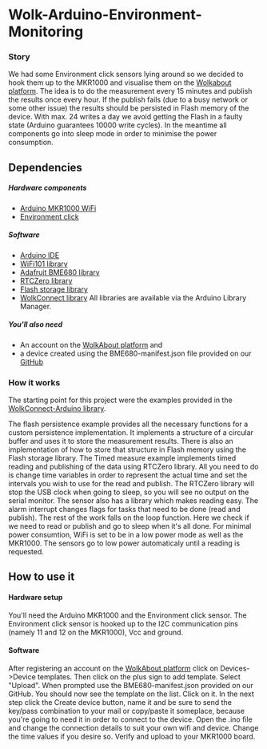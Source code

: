 # Wolk-Arduino-Environment-Monitoring

### Story

We had some Environment click sensors lying around so we decided to hook them up to the MKR1000 and visualise them on the [Wolkabout platform](https://demo.wolkabout.com/).
The idea is to do the measurement every 15 minutes and publish the results once every hour.
If the publish fails (due to a busy network or some other issue) the results should be persisted in Flash memory of the device. With max. 24 writes a day we avoid getting the Flash in a faulty state (Arduino guarantees 10000 write cycles).
In the meantime all components go into sleep mode in order to minimise the power consumption. 

## Dependencies
##### Hardware components
- [Arduino MKR1000 WiFi](https://www.hackster.io/arduino/products/arduino-mkr1000)
- [Environment click](https://www.mikroe.com/environment-click)

##### Software
- [Arduino IDE](https://www.arduino.cc/en/main/software)
- [WiFi101 library](https://github.com/arduino-libraries/WiFi101)
- [Adafruit BME680 library](https://github.com/adafruit/Adafruit_BME680)
- [RTCZero library](https://github.com/arduino-libraries/RTCZero)
- [Flash storage library](https://github.com/cmaglie/FlashStorage)
- [WolkConnect library](https://github.com/Wolkabout/WolkConnect-Arduino)
All libraries are available via the Arduino Library Manager.

##### You'll also need

- An account on the [WolkAbout platform](https://demo.wolkabout.com/) and 
- a device created using the BME680-manifest.json file provided on our [GitHub](https://github.com/Wolkabout/Wolk-Arduino-Environment-Monitoring) 

### How it works

The starting point for this project were the examples provided in the [WolkConnect-Arduino library](https://github.com/Wolkabout/WolkConnect-Arduino).

The flash persistence example provides all the necessary functions for a custom persistence implementation. It implements a structure of a circular buffer and uses it to store the measurement results. There is also an implementation of how to store that structure in Flash memory using the Flash storage library.
The Timed measure example implements timed reading and publishing of the data using RTCZero library. All you need to do is change time variables in order to represent the actual time and set the intervals you wish to use for the read and publish. The RTCZero library will stop the USB clock when going to sleep, so you will see no output on the serial monitor.
The sensor also has a library which makes reading easy.
The alarm interrupt changes flags for tasks that need to be done (read and publish). The rest of the work falls on the loop function.
Here we check if we need to read or publish and go to sleep when it's all done. For minimal power consumtion, WiFi is set to be in a low power mode as well as the MKR1000. The sensors go to low power automaticaly until a reading is requested.

## How to use it
#### Hardware setup

You'll need the Arduino MKR1000 and the Environment click sensor.
The Environment click sensor is hooked up to the I2C communication pins (namely 11 and 12 on the MKR1000), Vcc and ground.
#### Software
After registering an account on the [WolkAbout platform](https://demo.wolkabout.com/) click on Devices->Device templates.
Then click on the plus sign to add template. Select "Upload".
When prompted use the BME680-manifest.json provided on our GitHub. You should now see the template on the list. Click on it.
In the next step click the Create device button, name it and be sure to send the key/pass combination to your mail or copy/paste it someplace, because you're going to need it in order to connect to the device.
Open the .ino file and change the connection details to suit your own wifi and device.
Change the time values if you desire so.
Verify and upload to your MKR1000 board.
